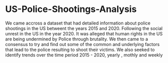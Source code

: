 # US-Police-Shootings-Analysis
We came accross a dataset that had detailed information about police shootings in the US betweent the years 2015 and 2020. Following the social unrest in the US in the year 2020. It was alleged that human rights in the US are being undermined by Police through brutality. We then came to a consensus to try and find out some of the common and underlying factors that lead to the police resulting to shoot their victims.  We also seeked to identify trends over the time period 2015 - 2020, yearly , mothly and weekly
